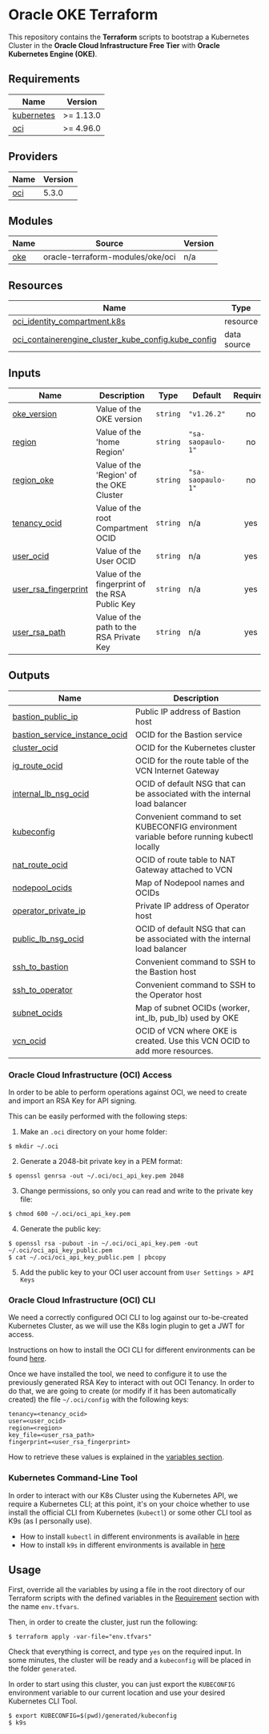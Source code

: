 # Oracle OKE Terraform

This repository contains the **Terraform** scripts to bootstrap a Kubernetes Cluster in the **Oracle Cloud Infrastructure Free Tier** with **Oracle Kubernetes Engine (OKE)**.

## Requirements

| Name | Version |
|------|---------|
| <a name="requirement_kubernetes"></a> [kubernetes](#requirement\_kubernetes) | >= 1.13.0 |
| <a name="requirement_oci"></a> [oci](#requirement\_oci) | >= 4.96.0 |

## Providers

| Name | Version |
|------|---------|
| <a name="provider_oci"></a> [oci](#provider\_oci) | 5.3.0 |

## Modules

| Name | Source | Version |
|------|--------|---------|
| <a name="module_oke"></a> [oke](#module\_oke) | oracle-terraform-modules/oke/oci | n/a |

## Resources

| Name | Type |
|------|------|
| [oci_identity_compartment.k8s](https://registry.terraform.io/providers/oracle/oci/latest/docs/resources/identity_compartment) | resource |
| [oci_containerengine_cluster_kube_config.kube_config](https://registry.terraform.io/providers/oracle/oci/latest/docs/data-sources/containerengine_cluster_kube_config) | data source |

## Inputs

| Name | Description | Type | Default | Required |
|------|-------------|------|---------|:--------:|
| <a name="input_oke_version"></a> [oke\_version](#input\_oke\_version) | Value of the OKE version | `string` | `"v1.26.2"` | no |
| <a name="input_region"></a> [region](#input\_region) | Value of the 'home Region' | `string` | `"sa-saopaulo-1"` | no |
| <a name="input_region_oke"></a> [region\_oke](#input\_region\_oke) | Value of the 'Region' of the OKE Cluster | `string` | `"sa-saopaulo-1"` | no |
| <a name="input_tenancy_ocid"></a> [tenancy\_ocid](#input\_tenancy\_ocid) | Value of the root Compartment OCID | `string` | n/a | yes |
| <a name="input_user_ocid"></a> [user\_ocid](#input\_user\_ocid) | Value of the User OCID | `string` | n/a | yes |
| <a name="input_user_rsa_fingerprint"></a> [user\_rsa\_fingerprint](#input\_user\_rsa\_fingerprint) | Value of the fingerprint of the RSA Public Key | `string` | n/a | yes |
| <a name="input_user_rsa_path"></a> [user\_rsa\_path](#input\_user\_rsa\_path) | Value of the path to the RSA Private Key | `string` | n/a | yes |

## Outputs

| Name | Description |
|------|-------------|
| <a name="output_bastion_public_ip"></a> [bastion\_public\_ip](#output\_bastion\_public\_ip) | Public IP address of Bastion host |
| <a name="output_bastion_service_instance_ocid"></a> [bastion\_service\_instance\_ocid](#output\_bastion\_service\_instance\_ocid) | OCID for the Bastion service |
| <a name="output_cluster_ocid"></a> [cluster\_ocid](#output\_cluster\_ocid) | OCID for the Kubernetes cluster |
| <a name="output_ig_route_ocid"></a> [ig\_route\_ocid](#output\_ig\_route\_ocid) | OCID for the route table of the VCN Internet Gateway |
| <a name="output_internal_lb_nsg_ocid"></a> [internal\_lb\_nsg\_ocid](#output\_internal\_lb\_nsg\_ocid) | OCID of default NSG that can be associated with the internal load balancer |
| <a name="output_kubeconfig"></a> [kubeconfig](#output\_kubeconfig) | Convenient command to set KUBECONFIG environment variable before running kubectl locally |
| <a name="output_nat_route_ocid"></a> [nat\_route\_ocid](#output\_nat\_route\_ocid) | OCID of route table to NAT Gateway attached to VCN |
| <a name="output_nodepool_ocids"></a> [nodepool\_ocids](#output\_nodepool\_ocids) | Map of Nodepool names and OCIDs |
| <a name="output_operator_private_ip"></a> [operator\_private\_ip](#output\_operator\_private\_ip) | Private IP address of Operator host |
| <a name="output_public_lb_nsg_ocid"></a> [public\_lb\_nsg\_ocid](#output\_public\_lb\_nsg\_ocid) | OCID of default NSG that can be associated with the internal load balancer |
| <a name="output_ssh_to_bastion"></a> [ssh\_to\_bastion](#output\_ssh\_to\_bastion) | Convenient command to SSH to the Bastion host |
| <a name="output_ssh_to_operator"></a> [ssh\_to\_operator](#output\_ssh\_to\_operator) | Convenient command to SSH to the Operator host |
| <a name="output_subnet_ocids"></a> [subnet\_ocids](#output\_subnet\_ocids) | Map of subnet OCIDs (worker, int\_lb, pub\_lb) used by OKE |
| <a name="output_vcn_ocid"></a> [vcn\_ocid](#output\_vcn\_ocid) | OCID of VCN where OKE is created. Use this VCN OCID to add more resources. |


### Oracle Cloud Infrastructure (OCI) Access

In order to be able to perform operations against OCI, we need to create and import an RSA Key for API signing.

This can be easily performed with the following steps:

1. Make an `.oci` directory on your home folder:

```shell
$ mkdir ~/.oci
```

2. Generate a 2048-bit private key in a PEM format:

```shell
$ openssl genrsa -out ~/.oci/oci_api_key.pem 2048
```

3. Change permissions, so only you can read and write to the private key file:

```shell
$ chmod 600 ~/.oci/oci_api_key.pem
```

4. Generate the public key:

```shell
$ openssl rsa -pubout -in ~/.oci/oci_api_key.pem -out ~/.oci/oci_api_key_public.pem
$ cat ~/.oci/oci_api_key_public.pem | pbcopy
```

5. Add the public key to your OCI user account from `User Settings > API Keys`

### Oracle Cloud Infrastructure (OCI) CLI

We need a correctly configured OCI CLI to log against our to-be-created Kubernetes Cluster, as we will use the K8s login plugin to get a JWT for access.

Instructions on how to install the OCI CLI for different environments can be found [here](https://docs.oracle.com/en-us/iaas/Content/API/SDKDocs/cliinstall.htm).

Once we have installed the tool, we need to configure it to use the previously generated RSA Key to interact with out OCI Tenancy. In order to do that, we are going to create (or modify if it has been automatically created) the file `~/.oci/config` with the following keys:

```text
tenancy=<tenancy_ocid>
user=<user_ocid>
region=<region>
key_file=<user_rsa_path>
fingerprint=<user_rsa_fingerprint>
```

How to retrieve these values is explained in the [variables section](#variables).

### Kubernetes Command-Line Tool

In order to interact with our K8s Cluster using the Kubernetes API, we require a Kubernetes CLI; at this point, it's on your choice whether to use install the official CLI from Kubernetes (`kubectl`) or some other CLI tool as K9s (as I personally use).

- How to install `kubectl` in different environments is available in [here](https://kubernetes.io/docs/tasks/tools/#kubectl)
- How to install `k9s` in different environments is available in [here](https://k9scli.io/topics/install/)

## Usage

First, override all the variables by using a file in the root directory of our Terraform scripts with the defined variables in the [Requirement](#requirements) section with the name `env.tfvars`.

Then, in order to create the cluster, just run the following:

```shell
$ terraform apply -var-file="env.tfvars"
```

Check that everything is correct, and type `yes` on the required input. In some minutes, the cluster will be ready and a `kubeconfig` will be placed in the folder `generated`.

In order to start using this cluster, you can just export the `KUBECONFIG` environment variable to our current location and use your desired Kubernetes CLI Tool.

```shell
$ export KUBECONFIG=$(pwd)/generated/kubeconfig
$ k9s
```